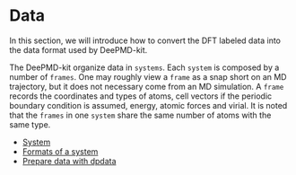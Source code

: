 # Data

In this section, we will introduce how to convert the DFT labeled data into the data format used by DeePMD-kit.

The DeePMD-kit organize data in `systems`. Each `system` is composed by a number of `frames`. One may roughly view a `frame` as a snap short on an MD trajectory, but it does not necessary come from an MD simulation. A `frame` records the coordinates and types of atoms, cell vectors if the periodic boundary condition is assumed, energy, atomic forces and virial. It is noted that the `frames` in one `system` share the same number of atoms with the same type.

- [System](system.md)
- [Formats of a system](data-conv.md)
- [Prepare data with dpdata](dpdata.md)
